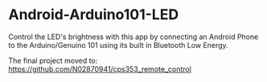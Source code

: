 # Android-Arduino101-LED

Control the LED's brightness with this app by connecting an Android Phone to the Arduino/Genuino 101 using its built in Bluetooth Low Energy.
 
The final project moved to: https://github.com/N02870941/cps353_remote_control
